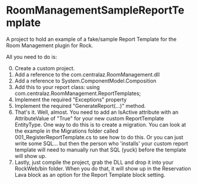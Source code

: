 # RoomManagementSampleReportTemplate
A project to hold an example of a fake/sample Report Template for the Room Management plugin for Rock.

All you need to do is:

0) Create a custom project.
1) Add a reference to the com.centralaz.RoomManagement.dll
2) Add a reference to System.ComponentModel.Composition
3) Add this to your report class: using com.centralaz.RoomManagement.ReportTemplates;
4) Implement the required "Exceptions" property
5) Implement the required "GenerateReport(...)" method.
6) That's it.  Well, almost.  You need to add an IsActive attribute with an AttributeValue
   of "True" for your new custom ReportTemplate EntityType.
   One way to do this is to create a migration.  You can look at the example in the Migrations
   folder called 001_RegisterReportTemplate.cs to see how to do this.
   Or you can just write some SQL... but then the person who 'installs' your custom
   report template will need to manually run that SQL (yuck) before the template will show up.
7) Lastly, just compile the project, grab the DLL and drop it into your RockWeb/bin folder.
   When you do that, it will show up in the Reservation Lava block as an option for
   the Report Template block setting.
